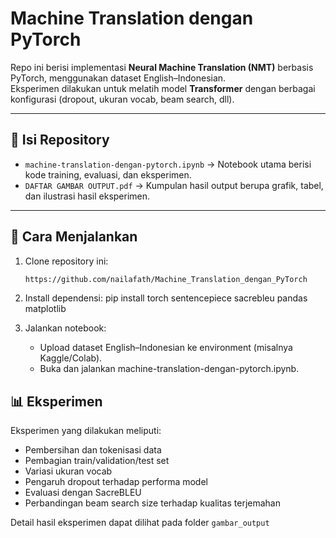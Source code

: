 # Machine Translation dengan PyTorch

Repo ini berisi implementasi **Neural Machine Translation (NMT)** berbasis PyTorch, menggunakan dataset English–Indonesian.  
Eksperimen dilakukan untuk melatih model **Transformer** dengan berbagai konfigurasi (dropout, ukuran vocab, beam search, dll).

---

## 📂 Isi Repository
- `machine-translation-dengan-pytorch.ipynb` → Notebook utama berisi kode training, evaluasi, dan eksperimen.  
- `DAFTAR GAMBAR OUTPUT.pdf` → Kumpulan hasil output berupa grafik, tabel, dan ilustrasi hasil eksperimen.

---

## 🚀 Cara Menjalankan
1. Clone repository ini:
   ```bash
   https://github.com/nailafath/Machine_Translation_dengan_PyTorch

2. Install dependensi:
   pip install torch sentencepiece sacrebleu pandas matplotlib

3. Jalankan notebook:
   - Upload dataset English–Indonesian ke environment (misalnya Kaggle/Colab).
   - Buka dan jalankan machine-translation-dengan-pytorch.ipynb.

## 📊 Eksperimen
Eksperimen yang dilakukan meliputi:
- Pembersihan dan tokenisasi data
- Pembagian train/validation/test set
- Variasi ukuran vocab
- Pengaruh dropout terhadap performa model
- Evaluasi dengan SacreBLEU
- Perbandingan beam search size terhadap kualitas terjemahan

Detail hasil eksperimen dapat dilihat pada folder `gambar_output`
